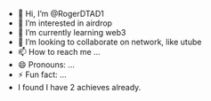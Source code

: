 - 👋 Hi, I’m @RogerDTAD1
- 👀 I’m interested in airdrop
- 🌱 I’m currently learning web3
- 💞️ I’m looking to collaborate on network, like utube
- 📫 How to reach me ...
- 😄 Pronouns: ...
- ⚡ Fun fact: ...
- I found I have 2 achieves already.

<!---
RogerDTAD1/RogerDTAD1 is a ✨ special ✨ repository because its `README.md` (this file) appears on your GitHub profile.
You can click the Preview link to take a look at your changes.
--->
